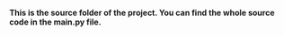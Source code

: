 **This is the source folder of the project. You can find the whole source code in the main.py file.**
